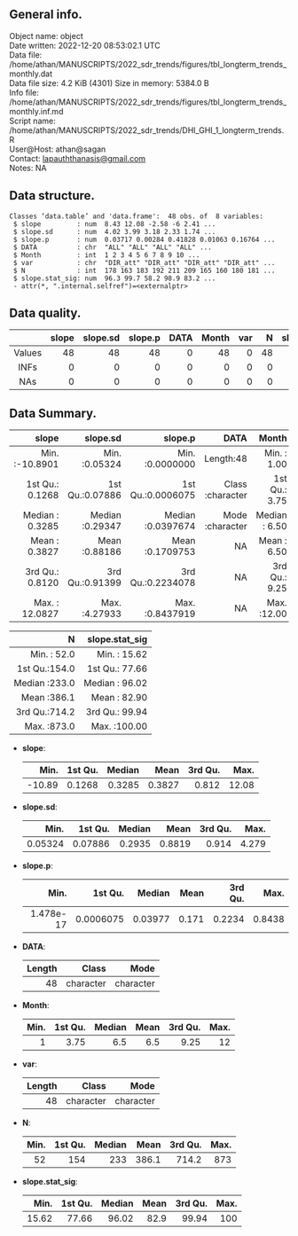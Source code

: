 <!-- This is a markdown file. -->


 General info.
---------------

Object name:    object      
Date written:   2022-12-20 08:53:02.1 UTC  
Data file:      /home/athan/MANUSCRIPTS/2022_sdr_trends/figures/tbl_longterm_trends_monthly.dat      
Data file size: 4.2 KiB (4301) 
Size in memory: 5384.0 B      
Info file:      /home/athan/MANUSCRIPTS/2022_sdr_trends/figures/tbl_longterm_trends_monthly.inf.md      
Script name:    /home/athan/MANUSCRIPTS/2022_sdr_trends/DHI_GHI_1_longterm_trends.R      
User@Host:      athan@sagan   
Contact:        <lapauththanasis@gmail.com>      
Notes:          NA      


 Data structure.
-----------------

```
Classes ‘data.table’ and 'data.frame':	48 obs. of  8 variables:
 $ slope         : num  8.43 12.08 -2.58 -6 2.41 ...
 $ slope.sd      : num  4.02 3.99 3.18 2.33 1.74 ...
 $ slope.p       : num  0.03717 0.00284 0.41828 0.01063 0.16764 ...
 $ DATA          : chr  "ALL" "ALL" "ALL" "ALL" ...
 $ Month         : int  1 2 3 4 5 6 7 8 9 10 ...
 $ var           : chr  "DIR_att" "DIR_att" "DIR_att" "DIR_att" ...
 $ N             : int  178 163 183 192 211 209 165 160 180 181 ...
 $ slope.stat_sig: num  96.3 99.7 58.2 98.9 83.2 ...
 - attr(*, ".internal.selfref")=<externalptr> 
```


 Data quality.
---------------

| &nbsp; | slope | slope.sd | slope.p | DATA | Month | var |  N | slope.stat_sig |
|:------:|------:|---------:|--------:|-----:|------:|----:|---:|---------------:|
| Values |    48 |       48 |      48 |    0 |    48 |   0 | 48 |             48 |
|  INFs  |     0 |        0 |       0 |    0 |     0 |   0 |  0 |              0 |
|  NAs   |     0 |        0 |       0 |    0 |     0 |   0 |  0 |              0 |


 Data Summary.
---------------

|            slope |        slope.sd |           slope.p |             DATA |         Month |              var |
|-----------------:|----------------:|------------------:|-----------------:|--------------:|-----------------:|
| Min.   :-10.8901 | Min.   :0.05324 | Min.   :0.0000000 |        Length:48 | Min.   : 1.00 |        Length:48 |
| 1st Qu.:  0.1268 | 1st Qu.:0.07886 | 1st Qu.:0.0006075 | Class :character | 1st Qu.: 3.75 | Class :character |
| Median :  0.3285 | Median :0.29347 | Median :0.0397674 | Mode  :character | Median : 6.50 | Mode  :character |
| Mean   :  0.3827 | Mean   :0.88186 | Mean   :0.1709753 |               NA | Mean   : 6.50 |               NA |
| 3rd Qu.:  0.8120 | 3rd Qu.:0.91399 | 3rd Qu.:0.2234078 |               NA | 3rd Qu.: 9.25 |               NA |
| Max.   : 12.0827 | Max.   :4.27933 | Max.   :0.8437919 |               NA | Max.   :12.00 |               NA |

 

|             N | slope.stat_sig |
|--------------:|---------------:|
| Min.   : 52.0 | Min.   : 15.62 |
| 1st Qu.:154.0 | 1st Qu.: 77.66 |
| Median :233.0 | Median : 96.02 |
| Mean   :386.1 | Mean   : 82.90 |
| 3rd Qu.:714.2 | 3rd Qu.: 99.94 |
| Max.   :873.0 | Max.   :100.00 |



  * **slope**:


    |   Min. | 1st Qu. | Median |   Mean | 3rd Qu. |  Max. |
    |-------:|--------:|-------:|-------:|--------:|------:|
    | -10.89 |  0.1268 | 0.3285 | 0.3827 |   0.812 | 12.08 |

  * **slope.sd**:


    |    Min. | 1st Qu. | Median |   Mean | 3rd Qu. |  Max. |
    |--------:|--------:|-------:|-------:|--------:|------:|
    | 0.05324 | 0.07886 | 0.2935 | 0.8819 |   0.914 | 4.279 |

  * **slope.p**:


    |      Min. |   1st Qu. |  Median |  Mean | 3rd Qu. |   Max. |
    |----------:|----------:|--------:|------:|--------:|-------:|
    | 1.478e-17 | 0.0006075 | 0.03977 | 0.171 |  0.2234 | 0.8438 |

  * **DATA**:


    | Length |     Class |      Mode |
    |-------:|----------:|----------:|
    |     48 | character | character |

  * **Month**:


    | Min. | 1st Qu. | Median | Mean | 3rd Qu. | Max. |
    |-----:|--------:|-------:|-----:|--------:|-----:|
    |    1 |    3.75 |    6.5 |  6.5 |    9.25 |   12 |

  * **var**:


    | Length |     Class |      Mode |
    |-------:|----------:|----------:|
    |     48 | character | character |

  * **N**:


    | Min. | 1st Qu. | Median |  Mean | 3rd Qu. | Max. |
    |-----:|--------:|-------:|------:|--------:|-----:|
    |   52 |     154 |    233 | 386.1 |   714.2 |  873 |

  * **slope.stat_sig**:


    |  Min. | 1st Qu. | Median | Mean | 3rd Qu. | Max. |
    |------:|--------:|-------:|-----:|--------:|-----:|
    | 15.62 |   77.66 |  96.02 | 82.9 |   99.94 |  100 |


<!-- end of list -->


